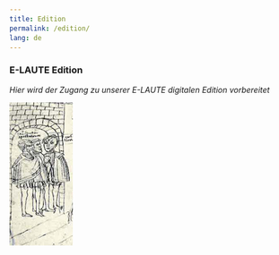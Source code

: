 ```yaml
---
title: Edition
permalink: /edition/
lang: de
---
```

### E-LAUTE Edition
_Hier wird der Zugang zu unserer E-LAUTE digitalen Edition vorbereitet_  

<img class="left blend" src="/assets/img/students_2.png" title="Federzeichnung aus dem verschollenen Stammbuch des Burggrafen Achatius zu Dohna, um 1550, Bildzitat nach: Salmen, Leipzig 1976, S. 146"/>




